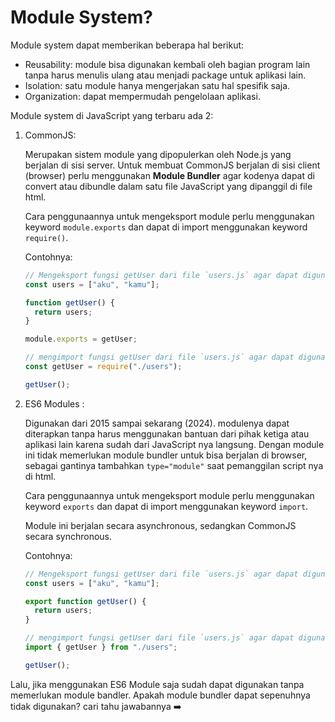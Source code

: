 <h1>Module System?</h1>

Module system dapat memberikan beberapa hal berikut:

- Reusability: module bisa digunakan kembali oleh bagian program lain tanpa harus menulis ulang atau menjadi package untuk aplikasi lain.
- Isolation: satu module hanya mengerjakan satu hal spesifik saja.
- Organization: dapat mempermudah pengelolaan aplikasi.

Module system di JavaScript yang terbaru ada 2:

1. CommonJS:

   Merupakan sistem module yang dipopulerkan oleh Node.js yang berjalan di sisi server. Untuk membuat CommonJS berjalan di sisi client (browser) perlu menggunakan **Module Bundler** agar kodenya dapat di convert atau dibundle dalam satu file JavaScript yang dipanggil di file html.

   Cara penggunaannya untuk mengeksport module perlu menggunakan keyword `module.exports` dan dapat di import menggunakan keyword `require()`.

   Contohnya:

   ```javascript
   // Mengeksport fungsi getUser dari file `users.js` agar dapat digunakan di file lain.
   const users = ["aku", "kamu"];

   function getUser() {
     return users;
   }

   module.exports = getUser;

   // mengimport fungsi getUser dari file `users.js` agar dapat digunakan di file yang memerlukan fungsi tersebut
   const getUser = require("./users");

   getUser();
   ```

2. ES6 Modules :

   Digunakan dari 2015 sampai sekarang (2024). modulenya dapat diterapkan tanpa harus menggunakan bantuan dari pihak ketiga atau aplikasi lain karena sudah dari JavaScript nya langsung. Dengan module ini tidak memerlukan module bundler untuk bisa berjalan di browser, sebagai gantinya tambahkan `type="module"` saat pemanggilan script nya di html.

   Cara penggunaannya untuk mengeksport module perlu menggunakan keyword `exports` dan dapat di import menggunakan keyword `import`.

   Module ini berjalan secara asynchronous, sedangkan CommonJS secara synchronous.

   Contohnya:

   ```javascript
   // Mengeksport fungsi getUser dari file `users.js` agar dapat digunakan di file lain.
   const users = ["aku", "kamu"];

   export function getUser() {
     return users;
   }

   // mengimport fungsi getUser dari file `users.js` agar dapat digunakan di file yang memerlukan fungsi tersebut
   import { getUser } from "./users";

   getUser();
   ```

Lalu, jika menggunakan ES6 Module saja sudah dapat digunakan tanpa memerlukan module bandler. Apakah module bundler dapat sepenuhnya tidak digunakan? cari tahu jawabannya ➡️
